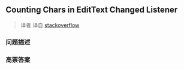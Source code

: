 ## Counting Chars in EditText Changed Listener

> 译者 译自 [stackoverflow](http://stackoverflow.com/questions/4310525/counting-chars-in-edittext-changed-listener) 

### 问题描述 

### 高票答案 

